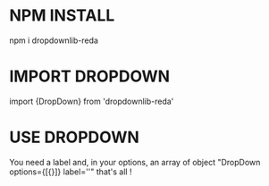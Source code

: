# NPM INSTALL

npm i dropdownlib-reda

# IMPORT DROPDOWN

import {DropDown} from 'dropdownlib-reda'

# USE DROPDOWN

 You need a label and, in your options, an array of object "DropDown options={[{}]} label=''" that's all !
